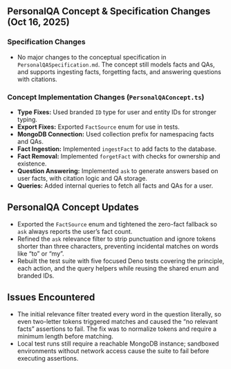 ## PersonalQA Concept & Specification Changes (Oct 16, 2025)

### Specification Changes
- No major changes to the conceptual specification in `PersonalQASpecification.md`. The concept still models facts and QAs, and supports ingesting facts, forgetting facts, and answering questions with citations.

### Concept Implementation Changes (`PersonalQAConcept.ts`)
- **Type Fixes:** Used branded `ID` type for user and entity IDs for stronger typing.
- **Export Fixes:** Exported `FactSource` enum for use in tests.
- **MongoDB Connection:** Used collection prefix for namespacing facts and QAs.
- **Fact Ingestion:** Implemented `ingestFact` to add facts to the database.
- **Fact Removal:** Implemented `forgetFact` with checks for ownership and existence.
- **Question Answering:** Implemented `ask` to generate answers based on user facts, with citation logic and QA storage.
- **Queries:** Added internal queries to fetch all facts and QAs for a user.
## PersonalQA Concept Updates

- Exported the `FactSource` enum and tightened the zero-fact fallback so `ask` always reports the user’s fact count.
- Refined the `ask` relevance filter to strip punctuation and ignore tokens shorter than three characters, preventing incidental matches on words like “to” or “my”.
- Rebuilt the test suite with five focused Deno tests covering the principle, each action, and the query helpers while reusing the shared enum and branded IDs.

## Issues Encountered

- The initial relevance filter treated every word in the question literally, so even two-letter tokens triggered matches and caused the “no relevant facts” assertions to fail. The fix was to normalize tokens and require a minimum length before matching.
- Local test runs still require a reachable MongoDB instance; sandboxed environments without network access cause the suite to fail before executing assertions.
